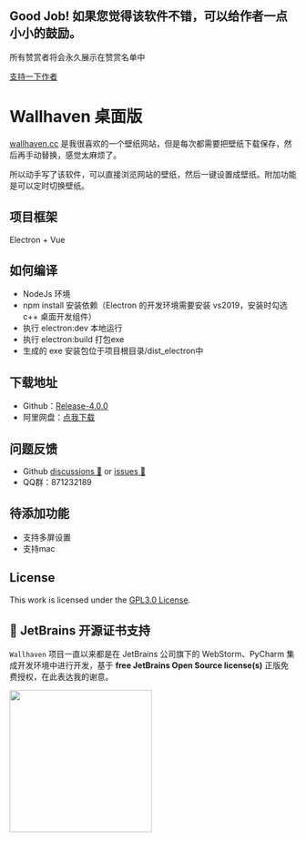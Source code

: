 ## Good Job! 如果您觉得该软件不错，可以给作者一点小小的鼓励。
所有赞赏者将会永久展示在赞赏名单中

[支持一下作者](https://afdian.net/a/wallhaven)

# Wallhaven 桌面版
[wallhaven.cc](https://wallhaven.cc) 是我很喜欢的一个壁纸网站，但是每次都需要把壁纸下载保存，然后再手动替换，感觉太麻烦了。

所以动手写了该软件，可以直接浏览网站的壁纸，然后一键设置成壁纸。附加功能是可以定时切换壁纸。

## 项目框架
Electron + Vue

## 如何编译
- NodeJs 环境
- npm install 安装依赖（Electron 的开发环境需要安装 vs2019，安装时勾选 c++ 桌面开发组件）
- 执行 electron:dev 本地运行
- 执行 electron:build 打包exe
- 生成的 exe 安装包位于项目根目录/dist_electron中

## 下载地址
- Github：[Release-4.0.0](https://github.com/leoFitz1024/wallhaven/releases/tag/v4.0)
- 阿里网盘：[点我下载](https://www.aliyundrive.com/s/FjLC3dS5P5M)

## 问题反馈
- Github <a href="https://github.com/leoFitz1024/wallhaven/discussions" target="_blank">discussions 💬</a> or <a href="https://github.com/leoFitz1024/wallhaven/issues" target="_blank">issues 💭</a>
- QQ群：871232189


## 待添加功能

- 支持多屏设置
- 支持mac

## License ##
This work is licensed under the [GPL3.0 License](LICENSE).

## 🔋 JetBrains 开源证书支持

`Wallhaven` 项目一直以来都是在 JetBrains 公司旗下的 WebStorm、PyCharm 集成开发环境中进行开发，基于 **free JetBrains Open Source license(s)** 正版免费授权，在此表达我的谢意。

<a href="https://www.jetbrains.com/?from=Wallhaven" target="_blank">
<img src="https://resources.jetbrains.com/storage/products/company/brand/logos/jb_beam.png?_gl=1*uuea04*_ga*NjI1NDY3NTA5LjE2NDY4MTYyNzU.*_ga_9J976DJZ68*MTY1MzYzNDU0Ni4zLjEuMTY1MzYzNDgwNC42MA..&_ga=2.233490974.1041456340.1653552668-625467509.1646816275" width="250" align="middle"/>
</a>  



